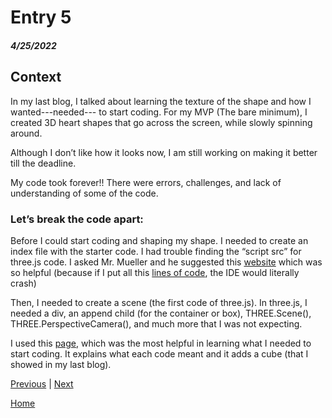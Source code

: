 # Entry 5
##### 4/25/2022

## Context 

In my last blog, I talked about learning the texture of the shape and how I wanted---needed--- to start coding. For my MVP (The bare minimum), I created 3D heart shapes that go across the screen, while slowly spinning around. 

Although I don’t like how it looks now, I am still working on making it better till the deadline. 

My code took forever!! There were errors, challenges, and lack of understanding of some of the code. 

### Let’s break the code apart: 

Before I could start coding and shaping my shape. I needed to create an index file with the starter code. I had trouble finding the “script src” for three.js code. I asked Mr. Mueller and he suggested this [website](https://cdnjs.com/libraries/three.js/r128) which was so helpful (because if I put all this [lines of code](https://threejs.org/build/three.js), the IDE would literally crash) 

Then, I needed to create a scene (the first code of three.js). In three.js, I needed a div, an append child (for the container or box), THREE.Scene(), THREE.PerspectiveCamera(), and much more that I was not expecting. 

I used this [page](https://threejs.org/docs/index.html#manual/en/introduction/Creating-a-scene), which was the most helpful in learning what I needed to start coding. It explains what each code meant and it adds a cube (that I showed in my last blog). 


[Previous](entry04.md) | [Next](entry06.md)

[Home](../README.md)
